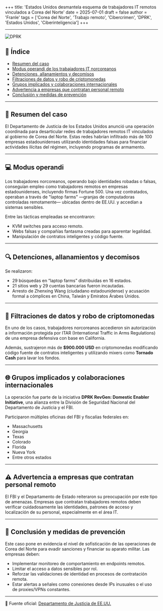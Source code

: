 +++
title: 'Estados Unidos desmantela esquema de trabajadores IT remotos vinculados a Corea del Norte'
date = 2025-07-01
draft = false
author = 'Franle'
tags = ['Corea del Norte', 'Trabajo remoto', 'Cibercrimen', 'DPRK', 'Estados Unidos', 'Ciberinteligencia']
+++

---

![DPRK](https://pbs.twimg.com/media/Guu0K6LX0AAZk7k?format=png&name=medium)

## 🧩 Índice
- [Resumen del caso](#resumen-del-caso)
- [Modus operandi de los trabajadores IT norcoreanos](#modus-operandi)
- [Detenciones, allanamientos y decomisos](#detenciones)
- [Filtraciones de datos y robo de criptomonedas](#filtraciones)
- [Grupos implicados y colaboraciones internacionales](#grupos)
- [Advertencia a empresas que contratan personal remoto](#advertencia)
- [Conclusión y medidas de prevención](#conclusion)

---

## 📰 Resumen del caso

El Departamento de Justicia de los Estados Unidos anunció una operación coordinada para desarticular redes de trabajadores remotos IT vinculados al gobierno de Corea del Norte. Estas redes habrían infiltrado más de 100 empresas estadounidenses utilizando identidades falsas para financiar actividades ilícitas del régimen, incluyendo programas de armamento.

---

## 💻 Modus operandi

Los trabajadores norcoreanos, operando bajo identidades robadas o falsas, conseguían empleo como trabajadores remotos en empresas estadounidenses, incluyendo firmas Fortune 500. Una vez contratados, operaban a través de "laptop farms" —granjas de computadoras controladas remotamente— ubicadas dentro de EE.UU. y accedían a sistemas sensibles.

Entre las tácticas empleadas se encontraron:
- KVM switches para acceso remoto.
- Webs falsas y compañías fantasma creadas para aparentar legalidad.
- Manipulación de contratos inteligentes y código fuente.

---

## 🔍 Detenciones, allanamientos y decomisos

Se realizaron:
- 29 búsquedas en “laptop farms” distribuidas en 16 estados.
- 21 sitios web y 29 cuentas bancarias fueron incautadas.
- Arresto de Zhenxing Wang (ciudadano estadounidense) y acusación formal a cómplices en China, Taiwán y Emiratos Árabes Unidos.

---

## 💸 Filtraciones de datos y robo de criptomonedas

En uno de los casos, trabajadores norcoreanos accedieron sin autorización a información protegida por ITAR (International Traffic in Arms Regulations) de una empresa defensiva con base en California.

Además, sustrajeron más de **$900.000 USD** en criptomonedas modificando código fuente de contratos inteligentes y utilizando mixers como **Tornado Cash** para lavar los fondos.

---

## 🌐 Grupos implicados y colaboraciones internacionales

La operación fue parte de la iniciativa **DPRK RevGen: Domestic Enabler Initiative**, una alianza entre la División de Seguridad Nacional del Departamento de Justicia y el FBI.

Participaron múltiples oficinas del FBI y fiscalías federales en:
- Massachusetts
- Georgia
- Texas
- Colorado
- Florida
- Nueva York
- Entre otros estados

---

## ⚠️ Advertencia a empresas que contratan personal remoto

El FBI y el Departamento de Estado reiteraron su preocupación por este tipo de amenazas. Empresas que contratan trabajadores remotos deben verificar cuidadosamente las identidades, patrones de acceso y localización de su personal, especialmente en el área IT.

---

## 🧠 Conclusión y medidas de prevención

Este caso pone en evidencia el nivel de sofisticación de las operaciones de Corea del Norte para evadir sanciones y financiar su aparato militar. Las empresas deben:

- Implementar monitoreo de comportamiento en endpoints remotos.
- Limitar el acceso a datos sensibles por rol.
- Reforzar las validaciones de identidad en procesos de contratación remota.
- Estar alertas a señales como conexiones desde IPs inusuales o el uso de proxies/VPNs constantes.

---

📌 Fuente oficial: [Departamento de Justicia de EE.UU.](https://www.justice.gov/opa/pr/justice-department-announces-coordinated-nationwide-actions-combat-north-korean-remote)
